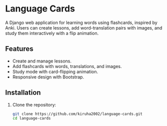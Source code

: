 # Language Cards

A Django web application for learning words using flashcards, inspired by Anki. Users can create lessons, add word-translation pairs with images, and study them interactively with a flip animation.

## Features
- Create and manage lessons.
- Add flashcards with words, translations, and images.
- Study mode with card-flipping animation.
- Responsive design with Bootstrap.

## Installation
1. Clone the repository:
   ```bash
   git clone https://github.com/kiruha2002/language-cards.git
   cd language-cards
